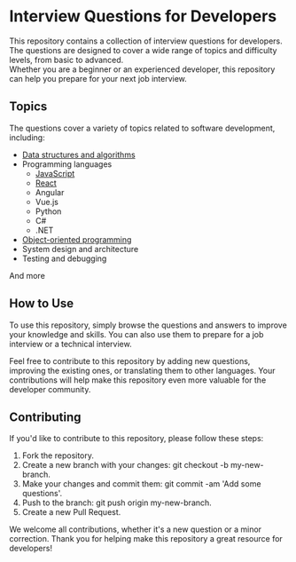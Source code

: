 # Interview Questions for Developers
This repository contains a collection of interview questions for developers. The questions are designed to cover a wide range of topics and difficulty levels, from basic to advanced.  
Whether you are a beginner or an experienced developer, this repository can help you prepare for your next job interview.

## Topics
The questions cover a variety of topics related to software development, including:
- [Data structures and algorithms](https://github.com/valakhosravi/Interview-Questions-Answers/blob/main/Data%20structures%20and%20algorithms/README.md)  
- Programming languages
  - [JavaScript](https://github.com/valakhosravi/Interview-Questions-Answers/tree/main/Javascript/README.md)
  - [React](https://github.com/valakhosravi/Interview-Questions-Answers/tree/main/React/README.md)
  - Angular
  - Vue.js
  - Python
  - C#
  - .NET
- [Object-oriented programming](https://github.com/valakhosravi/Interview-Questions-Answers/tree/main/Object-oriented%20programming/README.md)  
- System design and architecture  
- Testing and debugging  

And more  
## How to Use
To use this repository, simply browse the questions and answers to improve your knowledge and skills. You can also use them to prepare for a job interview or a technical interview.

Feel free to contribute to this repository by adding new questions, improving the existing ones, or translating them to other languages. Your contributions will help make this repository even more valuable for the developer community.

## Contributing
If you'd like to contribute to this repository, please follow these steps:

1. Fork the repository.
2. Create a new branch with your changes: git checkout -b my-new-branch.
3. Make your changes and commit them: git commit -am 'Add some questions'.
4. Push to the branch: git push origin my-new-branch.
5. Create a new Pull Request.  

We welcome all contributions, whether it's a new question or a minor correction. Thank you for helping make this repository a great resource for developers!

